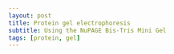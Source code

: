 ```yaml
---
layout: post
title: Protein gel electrophoresis
subtitle: Using the NuPAGE Bis-Tris Mini Gel
tags: [protein, gel]
---
```


